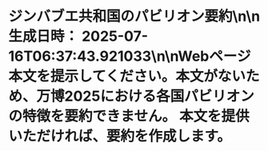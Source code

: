 # ジンバブエ共和国のパビリオン要約\n\n**生成日時：** 2025-07-16T06:37:43.921033\n\nWebページ本文を提示してください。本文がないため、万博2025における各国パビリオンの特徴を要約できません。  本文を提供いただければ、要約を作成します。